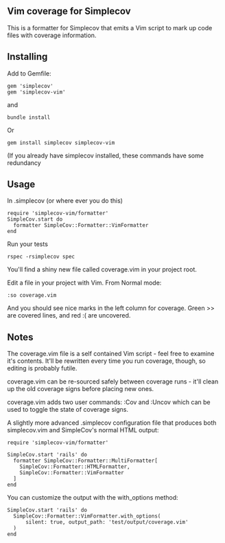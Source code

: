 ## Vim coverage for Simplecov

This is a formatter for Simplecov that emits a Vim script to mark up code files with coverage information.

## Installing

Add to Gemfile:

    gem 'simplecov'
    gem 'simplecov-vim'

and

    bundle install

Or 

    gem install simplecov simplecov-vim

(If you already have simplecov installed, these commands have some redundancy

## Usage

In .simplecov (or where ever you do this)

    require 'simplecov-vim/formatter'
    SimpleCov.start do
      formatter SimpleCov::Formatter::VimFormatter
    end

Run your tests 

    rspec -rsimplecov spec

You'll find a shiny new file called coverage.vim in your project root.

Edit a file in your project with Vim.  From Normal mode:

    :so coverage.vim

And you should see nice marks in the left column for coverage.  Green >> are covered lines, and red :( are uncovered.  

## Notes

The coverage.vim file is a self contained Vim script - feel free to examine it's contents.  It'll be rewritten every time you run coverage, though, so editing is probably futile.

coverage.vim can be re-sourced safely between coverage runs - it'll clean up the old coverage signs before placing new ones.

coverage.vim adds two user commands: :Cov and :Uncov which can be used to toggle the state of coverage signs.


A slightly more advanced .simplecov configuration file that produces both simplecov.vim and SimpleCov's normal HTML output:

    require 'simplecov-vim/formatter'

    SimpleCov.start 'rails' do
      formatter SimpleCov::Formatter::MultiFormatter[
        SimpleCov::Formatter::HTMLFormatter,
        SimpleCov::Formatter::VimFormatter
      ]
    end


You can customize the output with the with_options method:

    SimpleCov.start 'rails' do
      SimpleCov::Formatter::VimFormatter.with_options(
          silent: true, output_path: 'test/output/coverage.vim'
      )
    end
